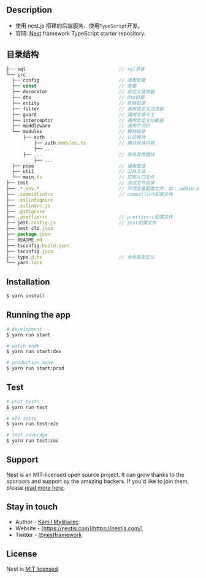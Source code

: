 ## Description

- 使用 nest.js 搭建的后端服务，使用`TypeScript`开发。
- 官网: [Nest](https://github.com/nestjs/nest) framework TypeScript starter repository.

## 目录结构

```js
├── sql                                  // sql目录
└── src
  ├── config                             // 通用配置
  ├── const                              // 常量
  ├── decorator                          // 自定义装饰器
  ├── dto                                // dto目录
  ├── entity                             // 实体目录
  ├── filter                             // 通用自定义过滤器
  ├── guard                              // 通用全局守卫
  ├── interceptor                        // 通用自定义拦截器
  ├── middleware                         // 通用中间价
  └── modules                            // 模块目录
      ├── auth                           // 认证模块
          ├── auth.modules.ts            // 模块具体内容
          ├── ...
      ├── ...                            // 等等其他模块
          ├── ...
  ├── pipe                               // 通用管道
  ├── util                               // 公共方法
  └── main.ts                            // 应用入口文件
├── test                                 // 测试文件目录
├── .*.env.*                             // 环境变量配置文件，如：.admin.env.dev
├── .commitlintrc                        // commitlint配置文件
├── .eslintignore
├── .eslintrc.js
├── .gitignore
├── .prettierrc                          // prettierrc配置文件
├── jest.config.js                       // jest配置文件
├── nest-cli.json
├── package.json
├── README.md
├── tsconfig.build.json
├── tsconfig.json
├── type.d.ts                            // 全局类型定义
└── yarn.lock
```

## Installation

```bash
$ yarn install
```

## Running the app

```bash
# development
$ yarn run start

# watch mode
$ yarn run start:dev

# production mode
$ yarn run start:prod
```

## Test

```bash
# unit tests
$ yarn run test

# e2e tests
$ yarn run test:e2e

# test coverage
$ yarn run test:cov
```

## Support

Nest is an MIT-licensed open source project. It can grow thanks to the sponsors and support by the amazing backers. If you'd like to join them, please [read more here](https://docs.nestjs.com/support).

## Stay in touch

- Author - [Kamil Myśliwiec](https://kamilmysliwiec.com)
- Website - [https://nestjs.com](https://nestjs.com/)
- Twitter - [@nestframework](https://twitter.com/nestframework)

## License

Nest is [MIT licensed](LICENSE).
